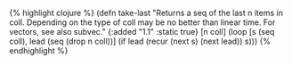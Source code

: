 {% highlight clojure %}
(defn take-last
  "Returns a seq of the last n items in coll.  Depending on the type
  of coll may be no better than linear time.  For vectors, see also subvec."
  {:added "1.1"
   :static true}
  [n coll]
  (loop [s (seq coll), lead (seq (drop n coll))]
    (if lead
      (recur (next s) (next lead))
      s)))
{% endhighlight %}
